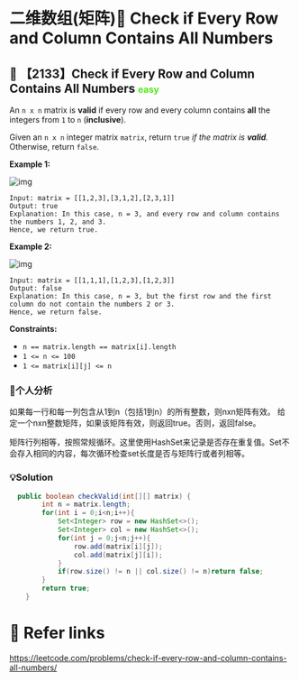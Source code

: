 # 二维数组(矩阵)🥳 Check if Every Row and Column Contains All Numbers

## 💙 【2133】Check if Every Row and Column Contains All Numbers  <font size="3" color="#4FE915">easy</font>

An `n x n` matrix is **valid** if every row and every column contains **all** the integers from `1` to `n` (**inclusive**).

Given an `n x n` integer matrix `matrix`, return `true` *if the matrix is **valid**.* Otherwise, return `false`.

**Example 1:**

![img](https://assets.leetcode.com/uploads/2021/12/21/example1drawio.png)

```
Input: matrix = [[1,2,3],[3,1,2],[2,3,1]]
Output: true
Explanation: In this case, n = 3, and every row and column contains the numbers 1, 2, and 3.
Hence, we return true.
```

**Example 2:**

![img](https://assets.leetcode.com/uploads/2021/12/21/example2drawio.png)

```
Input: matrix = [[1,1,1],[1,2,3],[1,2,3]]
Output: false
Explanation: In this case, n = 3, but the first row and the first column do not contain the numbers 2 or 3.
Hence, we return false.
```

**Constraints:**

- `n == matrix.length == matrix[i].length`
- `1 <= n <= 100`
- `1 <= matrix[i][j] <= n`

### 📝个人分析

如果每一行和每一列包含从1到n（包括1到n）的所有整数，则nxn矩阵有效。 给定一个nxn整数矩阵，如果该矩阵有效，则返回true。否则，返回false。

矩阵行列相等，按照常规循环。这里使用HashSet来记录是否存在重复值。Set不会存入相同的内容，每次循环检查set长度是否与矩阵行或者列相等。

### 💡Solution

```java
  public boolean checkValid(int[][] matrix) {
        int n = matrix.length;
        for(int i = 0;i<n;i++){
            Set<Integer> row = new HashSet<>();
            Set<Integer> col = new HashSet<>();
            for(int j = 0;j<n;j++){
                row.add(matrix[i][j]);
                col.add(matrix[j][i]);
            }
            if(row.size() != n || col.size() != n)return false;
        }
        return true;
    }
```

# 🔗 Refer links

https://leetcode.com/problems/check-if-every-row-and-column-contains-all-numbers/

